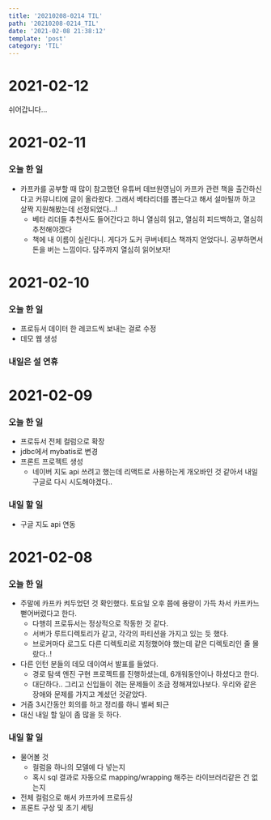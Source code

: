 ```yaml
---
title: '20210208-0214 TIL'
path: '20210208-0214_TIL'
date: '2021-02-08 21:38:12'
template: 'post'
category: 'TIL'
---
```

# 2021-02-12
쉬어갑니다...


# 2021-02-11
### 오늘 한 일
* 카프카를 공부할 때 많이 참고했던 유튜버 데브원영님이 카프카 관련 책을 출간하신다고 커뮤니티에 글이 올라왔다. 그래서 베타리더를 뽑는다고 해서 설마될까 하고 살짝 지원해봤는데 선정되었다...!
    * 베타 리더들 추천사도 들어간다고 하니 열심히 읽고, 열심히 피드백하고, 열심히 추천해야겠다
    * 책에 내 이름이 실린다니. 게다가 도커 쿠버네티스 책까지 얻었다니. 공부하면서 돈을 버는 느낌이다. 담주까지 열심히 읽어보자!


# 2021-02-10
### 오늘 한 일
* 프로듀서 데이터 한 레코드씩 보내는 걸로 수정
* 데모 웹 생성

### 내일은 설 연휴

# 2021-02-09
### 오늘 한 일
* 프로듀서 전체 컬럼으로 확장
* jdbc에서 mybatis로 변경
* 프론트 프로젝트 생성
    * 네이버 지도 api 쓰려고 했는데 리액트로 사용하는게 개오바인 것 같아서 내일 구글로 다시 시도해야겠다..

### 내일 할 일
* 구글 지도 api 연동

# 2021-02-08
### 오늘 한 일
* 주말에 카프카 켜두었던 것 확인했다. 토요일 오후 쯤에 용량이 가득 차서 카프카느 뻗어버렸다고 한다.
    * 다행히 프로듀서는 정상적으로 작동한 것 같다.
    * 서버가 루트디렉토리가 같고, 각각의 파티션을 가지고 있는 듯 했다.
    * 브로커마다 로그도 다른 디렉토리로 지정했어야 했는데 같은 디렉토리인 줄 몰랐다..!
* 다른 인턴 분들의 데모 데이여서 발표를 들었다.
    * 경로 탐색 엔진 구현 프로젝트를 진행하셨는데, 6개워동안이나 하셨다고 한다.
    * 대단하다.. 그리고 신입들이 겪는 문제들이 조금 정해져있나보다. 우리와 같은 장애와 문제를 가지고 계셨던 것같았다.
* 거즘 3시간동안 회의를 하고 정리를 하니 벌써 퇴근
* 대신 내일 할 일이 좀 많을 듯 하다.


### 내일 할 일
* 물어볼 것
    * 컬럼을 하나의 모델에 다 넣는지
    * 혹시 sql 결과로 자동으로 mapping/wrapping 해주는 라이브러리같은 건 없는지
* 전체 컬럼으로 해서 카프카에 프로듀싱
* 프론트 구상 및 초기 세팅



